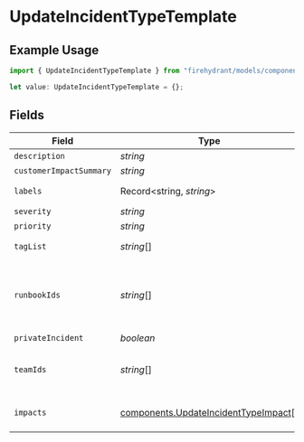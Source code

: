 # UpdateIncidentTypeTemplate

## Example Usage

```typescript
import { UpdateIncidentTypeTemplate } from "firehydrant/models/components";

let value: UpdateIncidentTypeTemplate = {};
```

## Fields

| Field                                                                                        | Type                                                                                         | Required                                                                                     | Description                                                                                  |
| -------------------------------------------------------------------------------------------- | -------------------------------------------------------------------------------------------- | -------------------------------------------------------------------------------------------- | -------------------------------------------------------------------------------------------- |
| `description`                                                                                | *string*                                                                                     | :heavy_minus_sign:                                                                           | N/A                                                                                          |
| `customerImpactSummary`                                                                      | *string*                                                                                     | :heavy_minus_sign:                                                                           | N/A                                                                                          |
| `labels`                                                                                     | Record<string, *string*>                                                                     | :heavy_minus_sign:                                                                           | A labels hash of keys and values                                                             |
| `severity`                                                                                   | *string*                                                                                     | :heavy_minus_sign:                                                                           | N/A                                                                                          |
| `priority`                                                                                   | *string*                                                                                     | :heavy_minus_sign:                                                                           | N/A                                                                                          |
| `tagList`                                                                                    | *string*[]                                                                                   | :heavy_minus_sign:                                                                           | List of tags for the incident                                                                |
| `runbookIds`                                                                                 | *string*[]                                                                                   | :heavy_minus_sign:                                                                           | List of ids of Runbooks to attach to incidents created from this type                        |
| `privateIncident`                                                                            | *boolean*                                                                                    | :heavy_minus_sign:                                                                           | N/A                                                                                          |
| `teamIds`                                                                                    | *string*[]                                                                                   | :heavy_minus_sign:                                                                           | List of ids of teams to be assigned to incidents                                             |
| `impacts`                                                                                    | [components.UpdateIncidentTypeImpact](../../models/components/updateincidenttypeimpact.md)[] | :heavy_minus_sign:                                                                           | An array of impact/condition combinations                                                    |